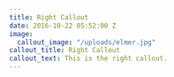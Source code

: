 ```yaml
---
title: Right Callout
date: 2016-10-22 05:52:00 Z
image:
  callout_image: "/uploads/elmer.jpg"
callout_title: Right Callout
callout_text: This is the right callout.
---
```


